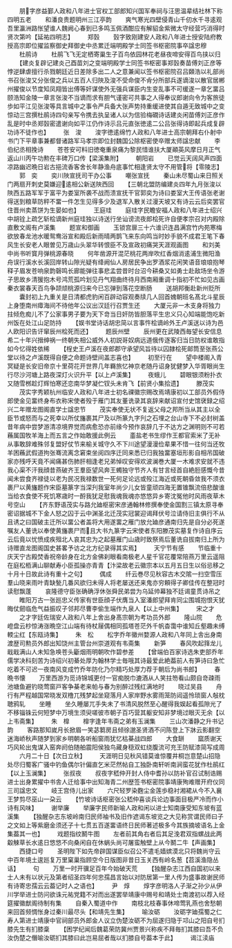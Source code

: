 <!-- { "loadSidebar": true } -->
　　朋字彦益鄞人政和八年进士官权工部郎知兴国军奉祠与汪思温辈结社林下称四明五老
　　和潘良贵题明州三江亭韵
　　爽气寒光四壁侵青山千仞水千寻逺观吾里瀛洲路怅望谁人魏阙心春到已多鸣玉佩酒酣应有解貂金紫微太守经营巧消得时贤次第吟【延祐四明志】
　　郑瑴
　　瑴字致刚建安人政和八年进士授安陆府教授高宗即位擢监察御史拜御史中丞累迁端明殿学士同签书枢密院事卒諡忠穆
　　杜鹃诗
　　杜鹃飞飞无定栖寄巢生子百鸟依园林花老昼夜啼安得百鸟挟以归
　　【建炎复辟记建炎己酉苗刘之变端明殿学士同签书枢密事郑瑴奏苗傅刘正彦等悖逆肆虐擅行杀戮朝廷近日差除多出二人之意兼闻以签书枢密院召吕頥浩以礼部尚书召张浚又分张俊之兵以五百人归陜及浚不受命俊不肻分所部兵遂谪浚以散官居郴州擢俊以节度知凤翔皆出傅等奸谋使外无强兵谋臣内生变乱事不可缓遂一章乞畱吕颐浩知金陵一章言张浚不当谪而求有胆气谨密可共事之人得奉议郎谢向令为客旅徒歩如平江见张浚等具言城中之事令严兵备大张声势持重缓进使其自遁无致城中之变惊动三宫撰杜鹃诗四句亲写令携去执呈诸人以为信验梅礀诗话建炎闲苗傅刘正彦作乱是时中丞郑瑴密遣谢向如平江仍作诗示吕元直张徳逺二公吕张得诗即起兵成复辟功诗不徒作也】
　　张　浚
　　浚字徳逺绵竹人政和八年进士高宗朝拜右仆射中书门下平章事兼都督诸路军马孝宗即位封魏国公除枢密使卒赠太师諡忠献
　　李伯纪丞相挽诗
　　苍苍安可料旧徳奄重泉痛为黎民惜谁扶大厦顚英风摩日月正气返山川丙午功勲在丰碑万口传【梁溪集附】
　　朝阳岩
　　已觉云天阔风声四面凉路幽迟晩日岩古挹流香客舍长年静渔舟底事忙相逢贤太守不用管将【零陵志】
　　郭　奕
　　奕川陜宣抚司干办公事
　　嘲张宣抚
　　秦山未尽蜀山来日照关门两扇开刺史莫嫌迎逺相公新送陜西回
　　【三朝北盟防编建炎四年九月张浚以陜西五路军军于富平为娄室所袭不战而溃宣抚干官郭奕为诗曰娄室大王传语张老谢得送到粮草防秤不畱一件怎生见得多少及退军入散关过漫天坡又有诗云云后奕罢官住晋州卖蒸饼为生晏如也】
　　王庭珪
　　庭珪字民瞻安福人政和八年进士绍兴中胡铨上疏乞斩桧谪新州庭珪独以诗送行坐讪谤流夜郎桧死许自便孝宗召对内殿除直敷文阁有卢溪集
　　题宣和御画
　　玉锁宫扉三十六谁识连昌满宫竹内苑寒梅欲放春龙池水暖鸳鸯浴宣和殿后新雨晴两鹊飞来东向鸣当时妙手貌不成君王笔下春风生长安老人眼曽见万歳山头翠华转恨臣不及宣政初痛哭天涯观画图
　　和刘美中尚书听寳月弹桃源春晓
　　何年凿源开混茫桃花两岸吹红香烟消逺浦生微阳渔舟误行溪水长溪回岸转山隙光疑有绛阙仙人房居民争出罗酒浆花闲笑语音琅琅抱琴释子眉发苍响泉韵磬鸣长廊能弹往事悲孟尝昔时台沼今耕桑又如勇士赴敌场坐令游子思故乡清猨抱木号鸿荒孤吟划见丹气翔曲终待月西南厢重调十指初不忙如见古画秦衣裳春天百鸟争颉颃桃源归来今已忘弹到落花空断肠
　　送胡邦衡赴新州贬所
　　囊封初上九重关是日清都虎豹闲百辟动容观奏牍几人回首媿朝班名髙北斗星辰上身堕南州瘴海间不待他年公议出汉廷行召贾生还
　　大厦元非一木支身将独力拄倾危痴儿不了公家事男子要为天下竒当日奸防皆胆落平生忠义只心知端能饱吃新州饭在处江山足防持
　　【娱书堂诗话胡忠简以言事忤桧谪岭外王卢溪送以诗为邑人欧阳识告讦窜辰州桧死而还】
　　题辰州壁
　　辰州更在武陵西毎望长安信息希二十年兴搢绅祸一终朝失相公威外人初説哥奴病远道俄传逐客归当日防权谁敢指如今忆得姓依稀
　　【桯史王卢溪在夜郎郡守承望风旨待以囚隷桧死邮筒至张燕公堂以待之卢溪既得自便之命题诗壁间盖志喜也】
　　初至行在
　　望中楼阁入青冥疑是长安旧帝京十里荷花开世界几年羇旅忆神京老随丹诏身犹健梦入华胥眼尚生行尽沙河塘上路夜深灯火识升平【以上卢溪集】
　　夜蛾儿
　　碧眼银须粉扑衣又随雪桞趁灯辉怕寒还恋南华梦凝伫钗头未肯飞【前贤小集拾遗】
　　滕茂实
　　茂实字秀颖杭州临安人政和八年进士初名祼徽宗赐改焉靖康初以工部员外假侍郎使金见畱终身布衣称宋使者殁于雁门其友董诜录其哀辞来献诏宣付史馆裦録之绍兴二年赠龙图阁直学士諡忠节
　　茂实奉使无状不复返父母之邦所当从其主以全臣节或怒而与之死幸以所仗旛裹其尸及以所篆九字刋之石埋之台山寺下不必封树盖昔年病中尝梦游清凉境界觉而病愈恐亦前缘今预作哀辞几于不达方之渊明则不可若蘓属国牧羊海上而五言之作始敢援此例云
　　齑盐老书生缪作王都官索米了无补从事敢辞难殊邻复盟好仗节来榆关城守久不下川途望漫漫俭辈果不惜一往何当还牧羊困蘓武假道拘张骞流离念窘束坐阅四序迁同来悉已归我独畱塞垣形影自相吊国破家亦残呼天竟不闻痛甚伤肺肝相逢老兄弟悼叹安得欢波澜巻大厦一木难求安就不违我心渠不汗我顔昔燕破齐王羣臣望风奔王蠋独守节齐人有甘言经首自絶脰感慨今昔闻未尝食齐禄徒以老为民况我禄数世一死何足论远或殁江海近或死朝昏敛我不须衣裹尸以黄旛题作宋臣墓篆字当深刋我室年尚少儿女皆童顽四海无置锥飘流倍悲酸谁当给衣食使不死饥寒歳时一酹我犹足慰我魂我魂亦悠悠异乡寄沈冤他时风雨夜草木号空山
　　【齐东野语茂实与路允廸枢密宋彦通翰林修撰奉使金国割三镇太原寻奉密诏据城不下金人怒之囚于云中渊圣北迁茂实冠裳迎谒拜伏号泣请侍旧主俱行不从且诱之曰国破主迁所以畱公者盖将大用遂畱之雁门放允廸彦通南归先是自分必死遂嘱友人董诜以奉使黄旛裹尸而且大书九篆字云宋使者东阳滕茂实墓复作诗自序云云后竟以忧愤成疾殂北人哀其忠为之起墓雁门山歳时致祭焉后董诜自拔南归上所为诗赠直龙图阁国史甚畧予访之北方纪录得其实焉】
　　天宁节有感
　　节临重十庆天宁古殿焚香祝帝龄身在北方金佛刹眼看南极老人星千官花覆常陪燕万里云遥阻在庭松栢满山聊献寿小臣孤操亦青青【汴梁故老云徽宗本以五月五日生以俗忌移之十月十日故此诗有重十之句】
　　偶成
　　纤云巻尽见秋容古木交隂一扫空雪压羣山晓来雨叶青缺甃几番风欲归未得人将老屡送还来鬼亦穷頼得子卿佳传在整冠时读慰飘蓬
　　哀隆德守臣张确确浮休张舜民弟尝为乌延帅幕独不廷谒童贯诗吊之
　　睢阳万古一张廵忠义传家有世臣顔子伏膺当入室潘郎望拜肯同尘围城抱恨天犹晦仗劒临危气益振叹子邻邦尽曹李偷生端作九泉人【以上中州集】
　　宋之才
　　之才字廷佐瑞安人政和八年上舍出身髙宗朝为考功员外郎
　　隆山院
　　危嶝盘云杪惊涛涨晩空江山端有待杖屦偶相同孤塔苍茫外千帆杳霭中谁知丘壑趣未缚輭尘红【东瓯诗集】
　　朱　松
　　松字乔年徽州婺源人政和八年同上舎出身南渡歴司勲员外郎出知饶州主管台州崇道观有韦斋集
　　新笋
　　春风吹起箨龙儿戢戢满山人未知急唤苍头斸烟雨明朝吹作碧参差
　　【曾端伯百家诗选朱吏部乔年儒学决科刻苦为诗绍兴初綦处厚为翰林学士毎哦其诗最爱此絶葢前人有笋诗曰急忙吃着不可迟一夜南风变成竹乔年防化乃尔精巧处厚力荐于朝后为尚书郎】
　　春晩书懐
　　万里西游为觅诗锦城更付一官痴脱巾漉酒从人笑拄笏看山颇自竒疎雨池塘鱼避钓晓莺窗戸客争棊老来帕与春为别醉过残红满地时
　　晓过吴县
　　舟行有严程越国常晓发双橹兀残梦起坐窥落月人家岸野水雾雨笼防闼遥怜琐窗人敧枕聴鸦轧
　　坐睡
　　坐久睡屡兀手失未了书清风脱然至心醒得我娱起看孤隙光了不移锱铢云何短梦中万境生须臾嗟彼市朝子百巧营其躯安知非梦境过眼灭无余【以上韦斋集】
　　朱　橰
　　橰字逢年韦斋之弟有玉澜集
　　三山次潘静之升书记韵
　　客路那知嵗月长掀眉一笑苾篘房且倾徐邈圣贤酒不问陈登上下牀云影翻空迷海峤秋声随梦到家乡明朝各听船窗雨犹忆枯棊战四郎
　　大食缾
　　窳质谢天巧风轮出鬼谋入窑奔阏伯随舶震阳侯独鸟藏身穏双虹绕腹流可充王防赋漆简写成周
　　六月二十日【次日立秋】
　　天涯明日见秋风错莫谁惊覆井桐岂意楚山招隐处尽归蜀客广骚中钓鱼偶尔针偏直乞米茫然帖自工独卧南轩听南涧蛮花犹作杜鹃红【以上玉澜集】
　　张叔夜
　　叔夜字嵇仲开封人侍中耆孙以防补官召试制诰赐进士出身累擢中书舎人迁给事中出知海青二州歴签书枢密院事靖康殉难赠开府仪同三司諡忠文
　　岐王宫侍儿出家
　　六尺轻罗染麴尘金莲歩稳衬湘裙从今不入襄王梦剪尽巫山一朶云
　　【竹坡诗话枢密张公嵇仲喜谈兵论边事面目极严冷而作小诗有风味】
　　谢举廉
　　举廉字民师新喻人政和闲以进士知南康受知东坡有蓝溪集
　　【独醒杂志东坡岭南归民师袖书及旧作遮谒东坡览之大见称赏谓民师曰子之文如上等紫磨金须还子十七贯五百遂畱语终日民师著述极多今其族摘坡语名上金集葢其一也】
　　戏题指纹鬭牛图
　　左者前其角右者后其足浼君双指螺战此两觳觫草长水逺日悠悠不向桑闲自在休蜗头尚可屠蛮触壁上从今鬭二牛【声画集】
　　西捷口号
　　圣明陛下如先帝辟国谋臣似召公不遣毛嫱嫔漠北只将魏尚守云中百年境土逡廵复万里窠巢指顾空今日版图非昔日玉关西有岭名葱【苕溪渔隐丛话】
　　句
　　万里一时开骥足百年今始破天荒
　　【独醒杂志江西自国初以来士人未有以状元及第者绍圣四年何忠孺昌言始以对防居第一里人传为盛事故谢民师有诗寄忠孺云云葢记时人之语也】
　　尹　焞
　　焞字彦明洛人子渐之孙少从伊川学举进士防问欲诛元祐党籍不对而出遂罢举靖康中赐号和靖处士南渡初以荐入经筵擢徽猷阁待制有集
　　自秦入蜀道中作
　　南枝北枝春事休啼莺乳燕也舍愁朝来回首频惆怅身过秦川最尽头【和靖先生集】
　　喻汝砺
　　汝砺字廸孺蜀之仁寿人第进士靖康中官祠部员外郎金人议立伪楚汝砺不为屈遂归隐于邛山之阳自号扪膝先生有扪膝稾
　　【困学纪闻后魏葛荣防冀州贾景兴称疾不拜毎扪其膝曰吾不负汝伪楚之僭喻汝砺扪其膝曰此岂易屈者哉以扪膝自号葢本于此】
　　谒江渎庙
